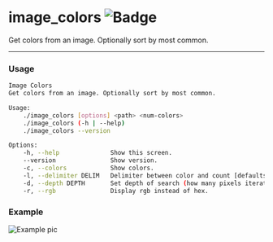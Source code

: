 # image_colors ![Badge](https://img.shields.io/crates/v/image_colors.svg)
Get colors from an image. Optionally sort by most common.

--------
### Usage
```bash
Image Colors
Get colors from an image. Optionally sort by most common.

Usage:
    ./image_colors [options] <path> <num-colors>
    ./image_colors (-h | --help)
    ./image_colors --version

Options:
    -h, --help              Show this screen.
    --version               Show version.
    -c, --colors            Show colors.
    -l, --delimiter DELIM   Delimiter between color and count [defaults: ' has a pixel count of: '].
    -d, --depth DEPTH       Set depth of search (how many pixels iterated by) [default: 1].
    -r, --rgb               Display rgb instead of hex.
```

### Example
![Example pic](http://i.imgur.com/1slGf0R.png)
